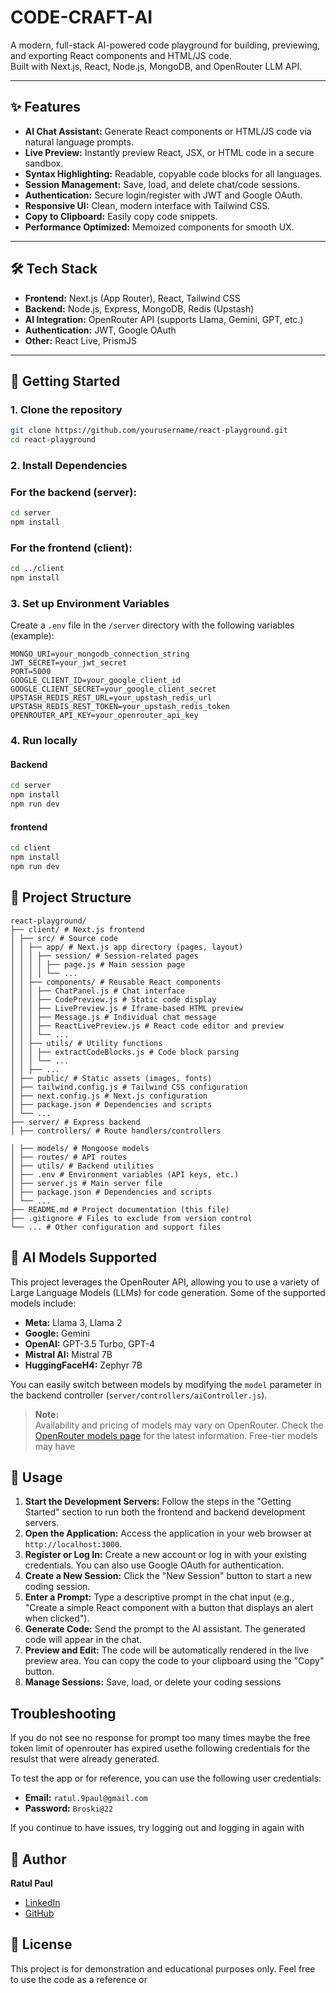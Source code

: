 # CODE-CRAFT-AI

A modern, full-stack AI-powered code playground for building, previewing, and exporting React components and HTML/JS code.  
Built with Next.js, React, Node.js, MongoDB, and OpenRouter LLM API.

---

## ✨ Features

- **AI Chat Assistant:** Generate React components or HTML/JS code via natural language prompts.
- **Live Preview:** Instantly preview React, JSX, or HTML code in a secure sandbox.
- **Syntax Highlighting:** Readable, copyable code blocks for all languages.
- **Session Management:** Save, load, and delete chat/code sessions.
- **Authentication:** Secure login/register with JWT and Google OAuth.
- **Responsive UI:** Clean, modern interface with Tailwind CSS.
- **Copy to Clipboard:** Easily copy code snippets.
- **Performance Optimized:** Memoized components for smooth UX.

---

## 🛠️ Tech Stack

- **Frontend:** Next.js (App Router), React, Tailwind CSS
- **Backend:** Node.js, Express, MongoDB, Redis (Upstash)
- **AI Integration:** OpenRouter API (supports Llama, Gemini, GPT, etc.)
- **Authentication:** JWT, Google OAuth
- **Other:** React Live, PrismJS

---

## 🚀 Getting Started

### 1. Clone the repository

```sh
git clone https://github.com/yourusername/react-playground.git
cd react-playground

```

### 2. Install Dependencies

### For the backend (server):

```sh
cd server
npm install
```

### For the frontend (client):

```sh
cd ../client
npm install
```


### 3. Set up Environment Variables

Create a `.env` file in the `/server` directory with the following variables (example):

```env
MONGO_URI=your_mongodb_connection_string
JWT_SECRET=your_jwt_secret
PORT=5000
GOOGLE_CLIENT_ID=your_google_client_id
GOOGLE_CLIENT_SECRET=your_google_client_secret
UPSTASH_REDIS_REST_URL=your_upstash_redis_url
UPSTASH_REDIS_REST_TOKEN=your_upstash_redis_token
OPENROUTER_API_KEY=your_openrouter_api_key
```

### 4. Run locally

#### Backend

```sh
cd server
npm install
npm run dev
```

#### frontend
```sh
cd client
npm install
npm run dev
```

## 📂 Project Structure

```
react-playground/ 
├── client/ # Next.js frontend 
│ ├── src/ # Source code 
│ │ ├── app/ # Next.js app directory (pages, layout) 
│ │ │ ├── session/ # Session-related pages 
│ │ │ │ ├── page.js # Main session page 
│ │ │ │ └── ... 
│ │ ├── components/ # Reusable React components 
│ │ │ ├── ChatPanel.js # Chat interface 
│ │ │ ├── CodePreview.js # Static code display 
│ │ │ ├── LivePreview.js # Iframe-based HTML preview 
│ │ │ ├── Message.js # Individual chat message 
│ │ │ ├── ReactLivePreview.js # React code editor and preview 
│ │ │ └── ... 
│ │ ├── utils/ # Utility functions 
│ │ │ ├── extractCodeBlocks.js # Code block parsing 
│ │ │ └── ... 
│ │ ├── ... 
│ ├── public/ # Static assets (images, fonts) 
│ ├── tailwind.config.js # Tailwind CSS configuration 
│ ├── next.config.js # Next.js configuration 
│ ├── package.json # Dependencies and scripts 
│ └── ... 
├── server/ # Express backend 
│ ├── controllers/ # Route handlers/controllers

│ ├── models/ # Mongoose models 
│ ├── routes/ # API routes 
│ ├── utils/ # Backend utilities 
│ ├── .env # Environment variables (API keys, etc.) 
│ ├── server.js # Main server file 
│ ├── package.json # Dependencies and scripts 
│ └── ... 
├── README.md # Project documentation (this file) 
├── .gitignore # Files to exclude from version control 
└── ... # Other configuration and support files
```


## 🤖 AI Models Supported

This project leverages the OpenRouter API, allowing you to use a variety of Large Language Models (LLMs) for code generation. Some of the supported models include:

- **Meta:** Llama 3, Llama 2
- **Google:** Gemini
- **OpenAI:** GPT-3.5 Turbo, GPT-4
- **Mistral AI:** Mistral 7B
- **HuggingFaceH4:** Zephyr 7B

You can easily switch between models by modifying the `model` parameter in the backend controller (`server/controllers/aiController.js`).

> **Note:**  
> Availability and pricing of models may vary on OpenRouter. Check the [OpenRouter models page](https://openrouter.ai/docs#models) for the latest information. Free-tier models may have


## 📝 Usage

1.  **Start the Development Servers:** Follow the steps in the "Getting Started" section to run both the frontend and backend development servers.
2.  **Open the Application:** Access the application in your web browser at `http://localhost:3000`.
3.  **Register or Log In:** Create a new account or log in with your existing credentials. You can also use Google OAuth for authentication.
4.  **Create a New Session:** Click the "New Session" button to start a new coding session.
5.  **Enter a Prompt:** Type a descriptive prompt in the chat input (e.g., "Create a simple React component with a button that displays an alert when clicked").
6.  **Generate Code:** Send the prompt to the AI assistant. The generated code will appear in the chat.
7.  **Preview and Edit:** The code will be automatically rendered in the live preview area. You can copy the code to your clipboard using the "Copy" button.
8.  **Manage Sessions:** Save, load, or delete your coding sessions

##  Troubleshooting

If you do not see no response for prompt too many times maybe the free token limit of openrouter has expired usethe following credentials for the resulst that were already generated.

To test the app or for reference, you can use the following user credentials:

- **Email:** `ratul.9paul@gmail.com`
- **Password:** `Broski@22`

If you continue to have issues, try logging out and logging in again with

## 👤 Author

**Ratul Paul**

- [LinkedIn](https://www.linkedin.com/in/ratulpaul2002/)
- [GitHub](https://github.com/hacker2406)

## 📄 License

This project is for demonstration and educational purposes only. Feel free to use the code as a reference or
